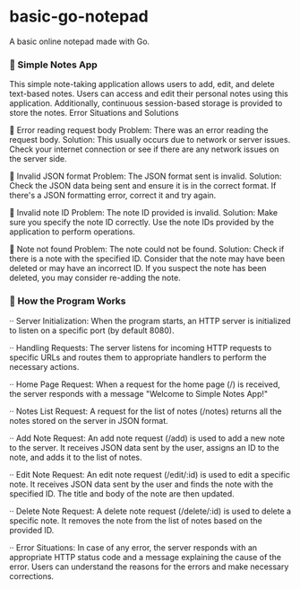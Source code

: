 # basic-go-notepad
A basic online notepad made with Go.

### 🌴 Simple Notes App

This simple note-taking application allows users to add, edit, and delete text-based notes. Users can access and edit their personal notes using this application. Additionally, continuous session-based storage is provided to store the notes.
Error Situations and Solutions

🚨 Error reading request body
        Problem: There was an error reading the request body.
        Solution: This usually occurs due to network or server issues. Check your internet connection or see if there are any network issues on the server side.

🚨 Invalid JSON format
        Problem: The JSON format sent is invalid.
        Solution: Check the JSON data being sent and ensure it is in the correct format. If there's a JSON formatting error, correct it and try again.

🚨 Invalid note ID
        Problem: The note ID provided is invalid.
        Solution: Make sure you specify the note ID correctly. Use the note IDs provided by the application to perform operations.

🚨 Note not found
        Problem: The note could not be found.
        Solution: Check if there is a note with the specified ID. Consider that the note may have been deleted or may have an incorrect ID. If you suspect the note has been deleted, you may consider re-adding the note.

### 🌴 How the Program Works

··  Server Initialization: When the program starts, an HTTP server is initialized to listen on a specific port (by default 8080).

··  Handling Requests: The server listens for incoming HTTP requests to specific URLs and routes them to appropriate handlers to perform the necessary actions.

··  Home Page Request: When a request for the home page (/) is received, the server responds with a message "Welcome to Simple Notes App!"

··  Notes List Request: A request for the list of notes (/notes) returns all the notes stored on the server in JSON format.

··  Add Note Request: An add note request (/add) is used to add a new note to the server. It receives JSON data sent by the user, assigns an ID to the note, and adds it to the list of notes.

··  Edit Note Request: An edit note request (/edit/:id) is used to edit a specific note. It receives JSON data sent by the user and finds the note with the specified ID. The title and body of the note are then updated.

··  Delete Note Request: A delete note request (/delete/:id) is used to delete a specific note. It removes the note from the list of notes based on the provided ID.

··  Error Situations: In case of any error, the server responds with an appropriate HTTP status code and a message explaining the cause of the error. Users can understand the reasons for the errors and make necessary corrections.
